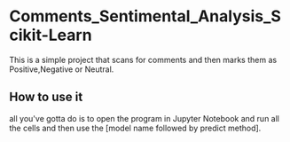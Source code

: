 # Comments_Sentimental_Analysis_Scikit-Learn
This  is a simple project that scans for comments and then marks them as Positive,Negative or Neutral.

## How to use it
all you've gotta do is to open the program in Jupyter Notebook and run all the cells and then use the [model name followed by predict method].
